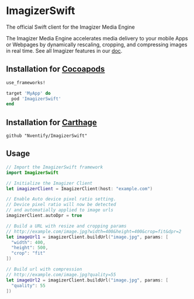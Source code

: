 # ImagizerSwift
The official Swift client for the Imagizer Media Engine

The Imagizer Media Engine accelerates media delivery to your mobile Apps or Webpages by dynamically rescaling, cropping, and compressing images in real time. See all Imagizer features in our [doc](http://demo.imagizercdn.com/doc/).


## Installation for [Cocoapods](https://github.com/CocoaPods/CocoaPods)
```ruby
use_frameworks!

target 'MyApp' do
  pod 'ImagizerSwift'
end
```

## Installation for [Carthage](https://github.com/Carthage/Carthage)
```
github "Nventify/ImagizerSwift"
```

## Usage

```swift
// Import the ImagizerSwift framework
import ImagizerSwift

// Initialize the Imagizer Client
let imagizerClient = ImagizerClient(host: "example.com")

// Enable Auto device pixel ratio setting.
// Device pixel ratio will now be detected
// and automatially applied to image urls
imagizerClient.autoDpr = true

// Build a URL with resize and cropping params
// http://example.com/image.jpg?width=400&height=400&crop=fit&dpr=2
let imageUrl1 = imagizerClient.buildUrl("image.jpg", params: [
  "width": 400, 
  "height": 500,
  "crop": "fit"
])

// Build url with compression 
// http://example.com/image.jpg?quality=55
let imageUrl2 = imagizerClient.buildUrl("image.jpg", params: [
  "quality": 55
])


```
